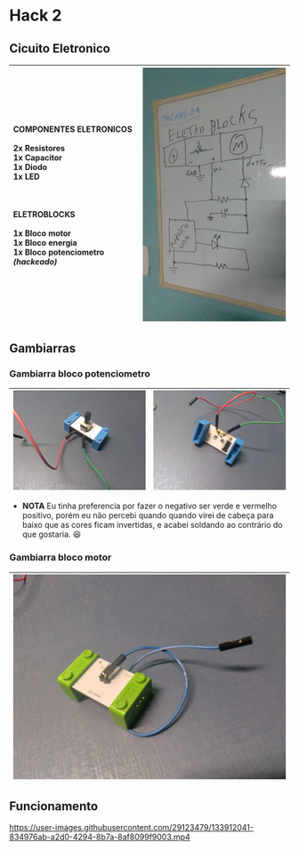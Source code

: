 Hack 2
======

Cicuito Eletronico
------------------

| COMPONENTES ELETRONICOS<br/><br/>2x Resistores <br/>1x Capacitor<br/>1x Diodo<br/>1x LED<br/><br/><br/><br/>ELETROBLOCKS<br/><br/>1x Bloco motor<br/>1x Bloco energia<br/>1x Bloco potenciometro _(hackeado)_| ![circuito-eletronico-hack-2](circuito.jpeg) |
| :- | :-: |

Gambiarras
----------

### Gambiarra bloco potenciometro

| ![gambiarra-potenciometro](gambiarra-potenciometro-1.jpeg) | ![gambiarra-potenciometro](gambiarra-potenciometro-2.jpeg) |
| :-: | :-: |

* **NOTA** Eu tinha preferencia por fazer o negativo ser verde e vermelho positivo, porém eu não percebi quando quando virei de cabeça para baixo que as cores ficam invertidas, e acabei soldando ao contrário do que gostaria. :laughing:

### Gambiarra bloco motor

| ![gambiarra-motor](gambiarra-motor.jpeg) |
| :-: |


Funcionamento
-------------

https://user-images.githubusercontent.com/29123479/133912041-834976ab-a2d0-4294-8b7a-8af8099f9003.mp4
